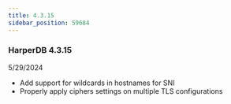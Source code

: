 ```yaml
---
title: 4.3.15
sidebar_position: 59684
---
```


### HarperDB 4.3.15

5/29/2024

- Add support for wildcards in hostnames for SNI
- Properly apply ciphers settings on multiple TLS configurations
